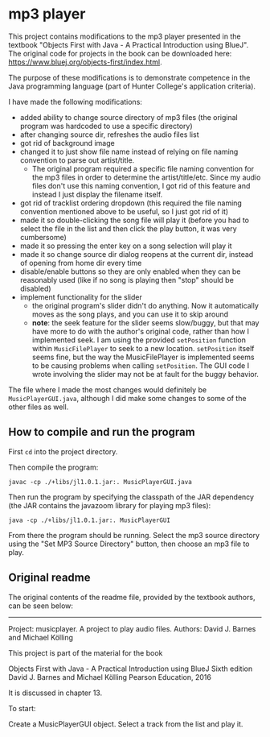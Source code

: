 
# mp3 player

This project contains modifications to the mp3 player presented in the textbook "Objects First with Java - A Practical Introduction using BlueJ". The original code for projects in the book can be downloaded here: https://www.bluej.org/objects-first/index.html.

The purpose of these modifications is to demonstrate competence in the Java programming language (part of Hunter College's application criteria).

I have made the following modifications:

* added ability to change source directory of mp3 files (the original program was hardcoded to use a specific directory)
* after changing source dir, refreshes the audio files list
* got rid of background image
* changed it to just show file name instead of relying on file naming convention to parse out artist/title.
  * The original program required a specific file naming convention for the mp3 files in order to determine the artist/title/etc. Since my audio files don't use this naming convention, I got rid of this feature and instead I just display the filename itself.
* got rid of tracklist ordering dropdown (this required the file naming convention mentioned above to be useful, so I just got rid of it)
* made it so double-clicking the song file will play it (before you had to select the file in the list and then click the play button, it was very cumbersome)
* made it so pressing the enter key on a song selection will play it
* made it so change source dir dialog reopens at the current dir, instead of opening from home dir every time
* disable/enable buttons so they are only enabled when they can be reasonably used (like if no song is playing then "stop" should be disabled)
* implement functionality for the slider
  * the original program's slider didn't do anything. Now it automatically moves as the song plays, and you can use it to skip around
  * **note**: the seek feature for the slider seems slow/buggy, but that may have more to do with the author's original code, rather than how I implemented seek. I am using the provided `setPosition` function within `MusicFilePlayer` to seek to a new location. `setPosition` itself seems fine, but the way the MusicFilePlayer is implemented seems to be causing problems when calling `setPosition`. The GUI code I wrote involving the slider may not be at fault for the buggy behavior.

The file where I made the most changes would definitely be `MusicPlayerGUI.java`, although I did make some changes to some of the other files as well.

## How to compile and run the program

First `cd` into the project directory.

Then compile the program:

```
javac -cp ./+libs/jl1.0.1.jar:. MusicPlayerGUI.java
```

Then run the program by specifying the classpath of the JAR dependency (the JAR contains the javazoom library for playing mp3 files):

```
java -cp ./+libs/jl1.0.1.jar:. MusicPlayerGUI
```

From there the program should be running. Select the mp3 source directory using the "Set MP3 Source Directory" button, then choose an mp3 file to play.


## Original readme

The original contents of the readme file, provided by the textbook authors, can be seen below:

---

Project: musicplayer. A project to play audio files.
Authors: David J. Barnes and Michael Kölling

This project is part of the material for the book

   Objects First with Java - A Practical Introduction using BlueJ
   Sixth edition
   David J. Barnes and Michael Kölling
   Pearson Education, 2016

It is discussed in chapter 13.

To start:

Create a MusicPlayerGUI object.
Select a track from the list and play it.

